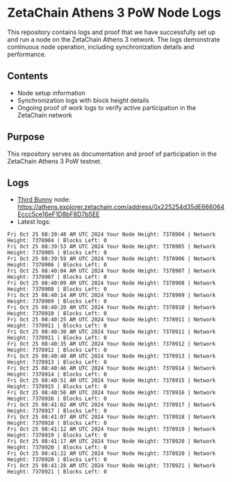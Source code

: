 # ZetaChain Athens 3 PoW Node Logs
This repository contains logs and proof that we have successfully set up and run a node on the ZetaChain Athens 3 network. The logs demonstrate continuous node operation, including synchronization details and performance.

## Contents
- Node setup information
- Synchronization logs with block height details
- Ongoing proof of work logs to verify active participation in the ZetaChain network

## Purpose
This repository serves as documentation and proof of participation in the ZetaChain Athens 3 PoW testnet.

## Logs

- [Third Bunny](https://thirdbunny.xyz/) node: https://athens.explorer.zetachain.com/address/0x225254d35dE666064Eccc5ce16eF1D8bF8D7b5EE
- Latest logs:
```
Fri Oct 25 08:39:48 AM UTC 2024 Your Node Height: 7378904 | Network Height: 7378904 | Blocks Left: 0
Fri Oct 25 08:39:53 AM UTC 2024 Your Node Height: 7378905 | Network Height: 7378905 | Blocks Left: 0
Fri Oct 25 08:39:59 AM UTC 2024 Your Node Height: 7378906 | Network Height: 7378906 | Blocks Left: 0
Fri Oct 25 08:40:04 AM UTC 2024 Your Node Height: 7378907 | Network Height: 7378907 | Blocks Left: 0
Fri Oct 25 08:40:09 AM UTC 2024 Your Node Height: 7378908 | Network Height: 7378908 | Blocks Left: 0
Fri Oct 25 08:40:14 AM UTC 2024 Your Node Height: 7378909 | Network Height: 7378909 | Blocks Left: 0
Fri Oct 25 08:40:20 AM UTC 2024 Your Node Height: 7378910 | Network Height: 7378910 | Blocks Left: 0
Fri Oct 25 08:40:25 AM UTC 2024 Your Node Height: 7378911 | Network Height: 7378911 | Blocks Left: 0
Fri Oct 25 08:40:30 AM UTC 2024 Your Node Height: 7378911 | Network Height: 7378911 | Blocks Left: 0
Fri Oct 25 08:40:35 AM UTC 2024 Your Node Height: 7378912 | Network Height: 7378912 | Blocks Left: 0
Fri Oct 25 08:40:40 AM UTC 2024 Your Node Height: 7378913 | Network Height: 7378913 | Blocks Left: 0
Fri Oct 25 08:40:46 AM UTC 2024 Your Node Height: 7378914 | Network Height: 7378914 | Blocks Left: 0
Fri Oct 25 08:40:51 AM UTC 2024 Your Node Height: 7378915 | Network Height: 7378915 | Blocks Left: 0
Fri Oct 25 08:40:56 AM UTC 2024 Your Node Height: 7378916 | Network Height: 7378916 | Blocks Left: 0
Fri Oct 25 08:41:02 AM UTC 2024 Your Node Height: 7378917 | Network Height: 7378917 | Blocks Left: 0
Fri Oct 25 08:41:07 AM UTC 2024 Your Node Height: 7378918 | Network Height: 7378918 | Blocks Left: 0
Fri Oct 25 08:41:12 AM UTC 2024 Your Node Height: 7378919 | Network Height: 7378919 | Blocks Left: 0
Fri Oct 25 08:41:17 AM UTC 2024 Your Node Height: 7378920 | Network Height: 7378920 | Blocks Left: 0
Fri Oct 25 08:41:22 AM UTC 2024 Your Node Height: 7378920 | Network Height: 7378920 | Blocks Left: 0
Fri Oct 25 08:41:28 AM UTC 2024 Your Node Height: 7378921 | Network Height: 7378921 | Blocks Left: 0
```
